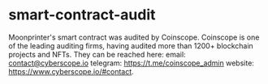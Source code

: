 # smart-contract-audit
Moonprinter's smart contract was audited by Coinscope. 
Coinscope is one of the leading auditing firms, having audited more than 1200+ blockchain projects and NFTs. 
They can be reached here: 
email: contact@cyberscope.io
telegram: https://t.me/coinscope_admin
website: https://www.cyberscope.io/#contact.
